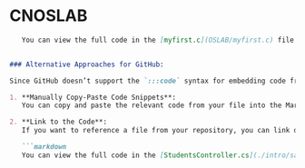 # CNOSLAB
```markdown
   You can view the full code in the [myfirst.c](OSLAB/myfirst.c) file.


### Alternative Approaches for GitHub:

Since GitHub doesn’t support the `:::code` syntax for embedding code from an external file with specific line ranges, you have a few alternatives:

1. **Manually Copy-Paste Code Snippets**:
   You can copy and paste the relevant code from your file into the Markdown file, just like the example above. This is the most straightforward method on GitHub.

2. **Link to the Code**:
   If you want to reference a file from your repository, you can link directly to it using GitHub's URL structure. For example:

   ```markdown
   You can view the full code in the [StudentsController.cs](./intro/samples/cu/Controllers/StudentsController.cs) file.

